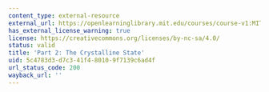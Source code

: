 ```yaml
---
content_type: external-resource
external_url: https://openlearninglibrary.mit.edu/courses/course-v1:MITx+3.012S.2x+1T2019/about
has_external_license_warning: true
license: https://creativecommons.org/licenses/by-nc-sa/4.0/
status: valid
title: 'Part 2: The Crystalline State'
uid: 5c4783d3-d7c3-41f4-8010-9f7139c6ad4f
url_status_code: 200
wayback_url: ''
---
```

